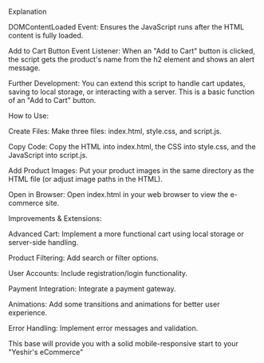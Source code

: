 Explanation

DOMContentLoaded Event: Ensures the JavaScript runs after the HTML content is fully loaded.

Add to Cart Button Event Listener: When an "Add to Cart" button is clicked, the script gets the product's name from the h2 element and shows an alert message.

Further Development: You can extend this script to handle cart updates, saving to local storage, or interacting with a server. This is a basic function of an "Add to Cart" button.

How to Use:

Create Files: Make three files: index.html, style.css, and script.js.

Copy Code: Copy the HTML into index.html, the CSS into style.css, and the JavaScript into script.js.

Add Product Images: Put your product images in the same directory as the HTML file (or adjust image paths in the HTML).

Open in Browser: Open index.html in your web browser to view the e-commerce site.

Improvements & Extensions:

Advanced Cart: Implement a more functional cart using local storage or server-side handling.

Product Filtering: Add search or filter options.

User Accounts: Include registration/login functionality.

Payment Integration: Integrate a payment gateway.

Animations: Add some transitions and animations for better user experience.

Error Handling: Implement error messages and validation.

This base will provide you with a solid mobile-responsive start to your "Yeshir's eCommerce"
